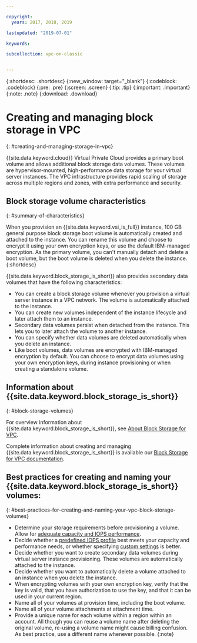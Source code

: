 ```yaml
---

copyright:
  years: 2017, 2018, 2019

lastupdated: "2019-07-01"

keywords:

subcollection: vpc-on-classic


---
```


{:shortdesc: .shortdesc}
{:new_window: target="_blank"}
{:codeblock: .codeblock}
{:pre: .pre}
{:screen: .screen}
{:tip: .tip}
{:important: .important}
{:note: .note}
{:download: .download}

# Creating and managing block storage in VPC
{: #creating-and-managing-storage-in-vpc}

{{site.data.keyword.cloud}} Virtual Private Cloud provides a primary boot volume and allows additional block storage data volumes. These volumes are hypervisor-mounted, high-performance data storage for your virtual server instances. The VPC infrastructure provides rapid scaling of storage across multiple regions and zones, with extra performance and security.

## Block storage volume characteristics
{: #summary-of-characteristics}

When you provision an {{site.data.keyword.vsi_is_full}} instance, 100 GB general purpose block storage boot volume is automatically created and attached to the instance. You can rename this volume and choose to encrypt it using your own encryption keys, or use the default IBM-managed encryption.  As the primary volume, you can't manually detach and delete a boot volume, but the boot volume is deleted when you delete the instance.
{:shortdesc}

{{site.data.keyword.block_storage_is_short}} also provides secondary data volumes that have the following characteristics:

* You can create a block storage volume whenever you provision a virtual server instance in a VPC network. The volume is automatically attached to the instance.
* You can create new volumes independent of the instance lifecycle and later attach them to an instance.
* Secondary data volumes persist when detached from the instance. This lets you to later attach the volume to another instance.
* You can specify whether data volumes are deleted automatically when you delete an instance.  
* Like boot volumes, data volumes are encrypted with IBM-managed encryption by default. You can choose to encrypt data volumes using your own encryption keys, during instance provisioning or when creating a standalone volume.

## Information about {{site.data.keyword.block_storage_is_short}}
{: #block-storage-volumes}

For overview information about {{site.data.keyword.block_storage_is_short}}, see [About Block Storage for VPC](/docs/vpc-on-classic-block-storage?topic=vpc-on-classic-block-storage-block-storage-about).

Complete information about creating and managing {{site.data.keyword.block_storage_is_short}} is available our [Block Storage for VPC documentation](/docs/vpc-on-classic-block-storage?topic=vpc-on-classic-block-storage-getting-started-gen1).

## Best practices for creating and naming your {{site.data.keyword.block_storage_is_short}} volumes:
{: #best-practices-for-creating-and-naming-your-vpc-block-storage-volumes}

* Determine your storage requirements before provisioning a volume. Allow for [adequate capacity and IOPS performance](/docs/vpc-on-classic-block-storage?topic=vpc-on-classic-block-storage-capacity-performance-gen1).
* Decide whether a [predefined IOPS profile](/docs/vpc-on-classic-block-storage?topic=vpc-on-classic-block-storage-block-storage-profiles-gen1#tiers-gen1) best meets your capacity and performance needs, or whether specifying [custom settings](/docs/vpc-on-classic-block-storage?topic=vpc-on-classic-block-storage-block-storage-profiles-gen1#custom-gen1) is better.
* Decide whether you want to create secondary data volumes during virtual server instance provisioning. These volumes are automatically attached to the instance.
* Decide whether you want to automatically delete a volume attached to an instance when you delete the instance.
* When encrypting volumes with your own encryption key, verify that the key is valid, that you have authorization to use the key, and that it can be used in your current region.
* Name all of your volumes at provision time, including the boot volume.
* Name all of your volume attachments at attachment time.
* Provide a unique name for each volume within a region within an account. All though you can reuse a volume name after deleting the original volume, re-using a volume name might cause billing confusion. As best practice, use a different name whenever possible.
{:note}
